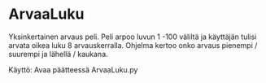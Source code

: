 # ArvaaLuku
Yksinkertainen arvaus peli. Peli arpoo luvun 1 -100 väliltä ja käyttäjän tulisi arvata oikea luku 8 arvauskerralla. Ohjelma kertoo onko arvaus pienempi / suurempi ja lähellä / kaukana.

Käyttö: Avaa päätteessä ArvaaLuku.py
